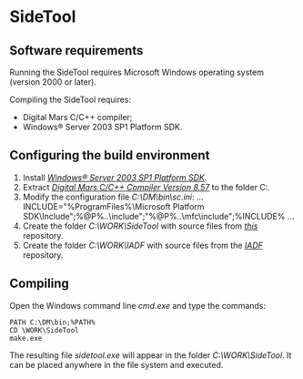 # SideTool

## Software requirements

Running the SideTool requires Microsoft Windows operating system (version 2000 or later).

Compiling the SideTool requires:
- Digital Mars C/C++ compiler;
- Windows® Server 2003 SP1 Platform SDK.

## Configuring the build environment

1. Install *[Windows® Server 2003 SP1 Platform SDK](https://www.microsoft.com/en-us/download/details.aspx?id=6510)*.
2. Extract *[Digital Mars C/C++ Compiler Version 8.57](http://ftp.digitalmars.com/Digital_Mars_C++/Patch/dm857c.zip)* to the folder C:\.
3. Modify the configuration file *C:\DM\bin\sc.ini*:
	...
	INCLUDE="%ProgramFiles%\Microsoft Platform SDK\Include";%@P%\..\include";"%@P%\..\mfc\include";%INCLUDE%
	...
4. Create the folder *C:\WORK\SideTool* with source files from *[this](https://github.com/R0bur/SideTool)* repository.
5. Create the folder *C:\WORK\IADF* with source files from the *[IADF](https://github.com/R0bur/IADF)* repository.

## Compiling

Open the Windows command line *cmd.exe* and type the commands:

	PATH C:\DM\bin;%PATH%
	CD \WORK\SideTool
	make.exe

The resulting file *sidetool.exe* will appear in the folder *C:\WORK\SideTool*.
It can be placed anywhere in the file system and executed.
